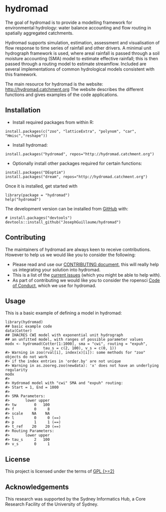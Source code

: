 <!-- README.md is generated from README.Rmd. Please edit that file -->

hydromad
========

<!-- badges: start -->
<!-- [![R build status](https://github.com/WillemVervoort/hydromad/workflows/R-CMD-check/badge.svg)](https://github.com/WillemVervoort/hydromad/actions) -->
<!-- badges: end -->

The goal of hydromad is to provide a modelling framework for
environmental hydrology: water balance accounting and flow routing in
spatially aggregated catchments.

Hydromad supports simulation, estimation, assessment and visualisation
of flow response to time series of rainfall and other drivers. A minimal
unit hydrograph framework is used, where areal rainfall is passed
through a soil moisture accounting (SMA) model to estimate effective
rainfall; this is then passed through a routing model to estimate
streamflow. Included are several implementations of common hydrological
models consistent with this framework.

The main resource for hydromad is the website:
<http://hydromad.catchment.org> The website describes the different
functions and gives examples of the code applications.

Installation
------------

<!--- You can install the released version of hydromad from [CRAN](https://CRAN.R-project.org) with:

``` r
install.packages("hydromad")
```
--->

-   Install required packages from within R:

<!-- -->

    install.packages(c("zoo", "latticeExtra", "polynom", "car", "Hmisc","reshape"))

-   Install hydromad:

<!-- -->

    install.packages("hydromad", repos="http://hydromad.catchment.org")

-   Optionally install other packages required for certain functions:

<!-- -->

    install.packages("DEoptim")
    install.packages("dream", repos="http://hydromad.catchment.org")

Once it is installed, get started with

    library(package = "hydromad")
    help("hydromad")

The development version can be installed from
[GitHub](https://github.com/) with:

    # install.packages("devtools")
    devtools::install_github("JosephGuillaume/hydromad")

Contributing
------------

The maintainers of hydromad are always keen to receive contributions.
However to help us we would like you to consider the following:

-   Please read and use our [CONTRIBUTING
    document](https://github.com/josephguillaume/hydromad/blob/master/docs/CONTRIBUTING.md),
    this will really help us integrating your solution into hydromad.  
-   This is a list of the [current
    issues](https://github.com/josephguillaume/hydromad/issues) (which
    you might be able to help with).  
-   As part of contributing we would like you to consider the ropensci
    [Code of Conduct](https://ropensci.org/code-of-conduct/), which we
    use for hydromad.

Usage
-----

This is a basic example of defining a model in hydromad:

    library(hydromad)
    ## basic example code
    data(Cotter)
    ## IHACRES CWI model with exponential unit hydrograph
    ## an unfitted model, with ranges of possible parameter values
    modx <- hydromad(Cotter[1:1000], sma = "cwi", routing = "expuh",
                     tau_s = c(2, 100), v_s = c(0, 1))
    #> Warning in zoo(rval[i], index(x)[i]): some methods for "zoo" objects do not work
    #> if the index entries in 'order.by' are not unique
    #> Warning in as.zooreg.zoo(newdata): 'x' does not have an underlying regularity
    modx
    #> 
    #> Hydromad model with "cwi" SMA and "expuh" routing:
    #> Start = 1, End = 1000
    #> 
    #> SMA Parameters:
    #>       lower upper     
    #> tw        0   100     
    #> f         0     8     
    #> scale    NA    NA     
    #> l         0     0 (==)
    #> p         1     1 (==)
    #> t_ref    20    20 (==)
    #> Routing Parameters:
    #>       lower upper  
    #> tau_s     2   100  
    #> v_s       0     1

License
-------

This project is licensed under the terms of [GPL
(&gt;=2)](https://github.com/josephguillaume/hydromad/blob/master/DESCRIPTION)

Acknowledgements
-------
This research was supported by the Sydney Informatics Hub, a Core Research Facility of the University of Sydney.
